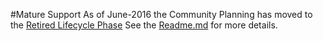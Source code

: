 #Mature Support
As of June-2016 the Community Planning has moved to the [Retired Lifecycle Phase](http://links.esri.com/Support/ProductLifeCycle) 
See the [Readme.md](https://github.com/Esri/community-planning/blob/master/README.md) for more details.
